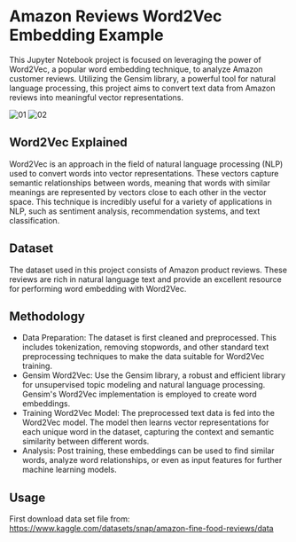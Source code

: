 # Amazon Reviews Word2Vec Embedding Example
This Jupyter Notebook project is focused on leveraging the power of Word2Vec, a popular word embedding technique, to analyze Amazon customer reviews. Utilizing the Gensim library, a powerful tool for natural language processing, this project aims to convert text data from Amazon reviews into meaningful vector representations.

![01](https://github.com/kriskda/python_ai_tutorials/assets/2589087/912e574a-115a-47f7-a314-17ee7eee8cc1)
![02](https://github.com/kriskda/python_ai_tutorials/assets/2589087/95976d80-4efd-4d89-920f-7000e6d33f4f)

## Word2Vec Explained
Word2Vec is an approach in the field of natural language processing (NLP) used to convert words into vector representations. These vectors capture semantic relationships between words, meaning that words with similar meanings are represented by vectors close to each other in the vector space. This technique is incredibly useful for a variety of applications in NLP, such as sentiment analysis, recommendation systems, and text classification.

## Dataset
The dataset used in this project consists of Amazon product reviews. These reviews are rich in natural language text and provide an excellent resource for performing word embedding with Word2Vec.

## Methodology
- Data Preparation: The dataset is first cleaned and preprocessed. This includes tokenization, removing stopwords, and other standard text preprocessing techniques to make the data suitable for Word2Vec training.
- Gensim Word2Vec: Use the Gensim library, a robust and efficient library for unsupervised topic modeling and natural language processing. Gensim's Word2Vec implementation is employed to create word embeddings.
- Training Word2Vec Model: The preprocessed text data is fed into the Word2Vec model. The model then learns vector representations for each unique word in the dataset, capturing the context and semantic similarity between different words.
- Analysis: Post training, these embeddings can be used to find similar words, analyze word relationships, or even as input features for further machine learning models.

## Usage
First download data set file from: https://www.kaggle.com/datasets/snap/amazon-fine-food-reviews/data

